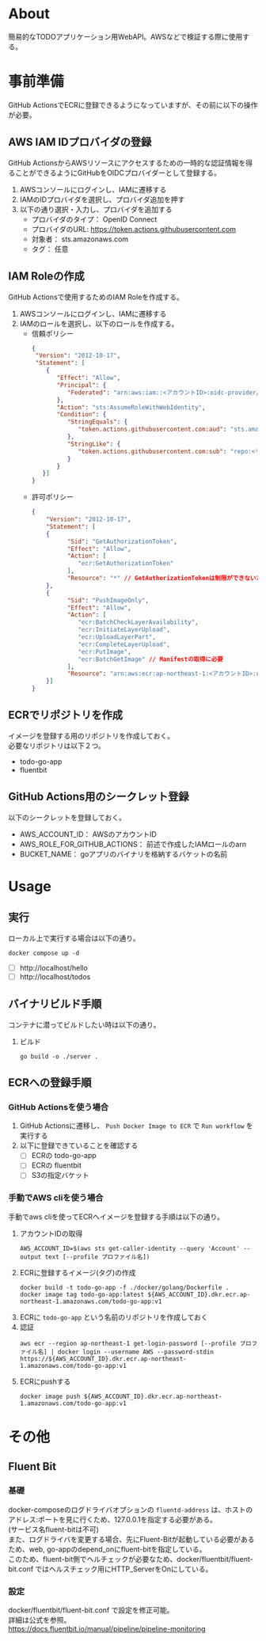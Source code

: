 # About
簡易的なTODOアプリケーション用WebAPI。AWSなどで検証する際に使用する。  

# 事前準備
GitHub ActionsでECRに登録できるようになっていますが、その前に以下の操作が必要。 

## AWS IAM IDプロバイダの登録
GitHub ActionsからAWSリソースにアクセスするための一時的な認証情報を得ることができるようにGitHubをOIDCプロバイダーとして登録する。  
1. AWSコンソールにログインし、IAMに遷移する
2. IAMのIDプロバイダを選択し、プロバイダ追加を押す
3. 以下の通り選択・入力し、プロバイダを追加する
   - プロバイダのタイプ： OpenID Connect
   - プロバイダのURL: https://token.actions.githubusercontent.com
   - 対象者： sts.amazonaws.com
   - タグ： 任意

## IAM Roleの作成
GitHub Actionsで使用するためのIAM Roleを作成する。  
1. AWSコンソールにログインし、IAMに遷移する
2. IAMのロールを選択し、以下のロールを作成する。
   - 信頼ポリシー
     ```json
     {
      "Version": "2012-10-17",
      "Statement": [
         {
            "Effect": "Allow",
            "Principal": {
               "Federated": "arn:aws:iam::<アカウントID>:oidc-provider/token.actions.githubusercontent.com"
            },
            "Action": "sts:AssumeRoleWithWebIdentity",
            "Condition": {
               "StringEquals": {
                  "token.actions.githubusercontent.com:aud": "sts.amazonaws.com"
               },
               "StringLike": {
                  "token.actions.githubusercontent.com:sub": "repo:<リポジトリオーナー名>/<リポジトリ名>:*"
               }
            }
        }]
     }
     ```
   - 許可ポリシー
     ```json
     {
         "Version": "2012-10-17",
         "Statement": [
         {
               "Sid": "GetAuthorizationToken",
               "Effect": "Allow",
               "Action": [
                  "ecr:GetAuthorizationToken"
               ],
               "Resource": "*" // GetAuthorizationTokenは制限ができないため「*」指定。
         },
         {
               "Sid": "PushImageOnly",
               "Effect": "Allow",
               "Action": [
                  "ecr:BatchCheckLayerAvailability",
                  "ecr:InitiateLayerUpload",
                  "ecr:UploadLayerPart",
                  "ecr:CompleteLayerUpload",
                  "ecr:PutImage",
                  "ecr:BatchGetImage" // Manifestの取得に必要
               ],
               "Resource": "arn:aws:ecr:ap-northeast-1:<アカウントID>:repository/*"
         }]
     }
     ```

## ECRでリポジトリを作成
イメージを登録する用のリポジトリを作成しておく。  
必要なリポジトリは以下２つ。  
- todo-go-app
- fluentbit

## GitHub Actions用のシークレット登録
以下のシークレットを登録しておく。  
- AWS_ACCOUNT_ID： AWSのアカウントID
- AWS_ROLE_FOR_GITHUB_ACTIONS： 前述で作成したIAMロールのarn
- BUCKET_NAME： goアプリのバイナリを格納するバケットの名前

# Usage
## 実行
ローカル上で実行する場合は以下の通り。  
```shell
docker compose up -d
```

- [ ] http://localhost/hello
- [ ] http://localhost/todos

## バイナリビルド手順
コンテナに潜ってビルドしたい時は以下の通り。

1. ビルド
   ```shell
   go build -o ./server .
   ```

## ECRへの登録手順
### GitHub Actionsを使う場合
1. GitHub Actionsに遷移し、 `Push Docker Image to ECR` で `Run workflow` を実行する
2. 以下に登録できていることを確認する
   - [ ] ECRの todo-go-app
   - [ ] ECRの fluentbit
   - [ ] S3の指定バケット

### 手動でAWS cliを使う場合
手動でaws cliを使ってECRへイメージを登録する手順は以下の通り。  

1. アカウントIDの取得
   ```shell
   AWS_ACCOUNT_ID=$(aws sts get-caller-identity --query 'Account' --output text [--profile プロファイル名])
   ```
2. ECRに登録するイメージ(タグ)の作成
   ```shell
   docker build -t todo-go-app -f ./docker/golang/Dockerfile .
   docker image tag todo-go-app:latest ${AWS_ACCOUNT_ID}.dkr.ecr.ap-northeast-1.amazonaws.com/todo-go-app:v1
   ```
3. ECRに `todo-go-app` という名前のリポジトリを作成しておく 
4. 認証
   ```shell
   aws ecr --region ap-northeast-1 get-login-password [--profile プロファイル名] | docker login --username AWS --password-stdin https://${AWS_ACCOUNT_ID}.dkr.ecr.ap-northeast-1.amazonaws.com/todo-go-app:v1
   ```
4. ECRにpushする
   ```shell
   docker image push ${AWS_ACCOUNT_ID}.dkr.ecr.ap-northeast-1.amazonaws.com/todo-go-app:v1
   ```

# その他
## Fluent Bit
### 基礎
docker-composeのログドライバオプションの `fluentd-address` は、ホストのアドレス:ポートを見に行くため、127.0.0.1を指定する必要がある。  
(サービス名fluent-bitは不可)  
また、ログドライバを変更する場合、先にFluent-Bitが起動している必要があるため、web, go-appのdepend_onにfluent-bitを指定している。  
このため、fluent-bit側でヘルチェックが必要なため、docker/fluentbit/fluent-bit.conf ではヘルスチェック用にHTTP_ServerをOnにしている。

### 設定
docker/fluentbit/fluent-bit.conf で設定を修正可能。  
詳細は公式を参照。  
https://docs.fluentbit.io/manual/pipeline/pipeline-monitoring


